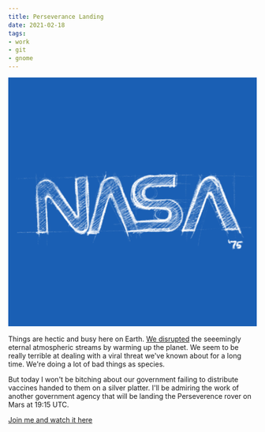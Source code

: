 ```yaml
---
title: Perseverance Landing
date: 2021-02-18
tags:
- work
- git
- gnome
---
```


![NASA Logo by Bruce Blackburn](nasa.png)

Things are hectic and busy here on Earth. [We disrupted](https://www.theguardian.com/science/2021/feb/17/arctic-heating-winter-storms-climate-change) the seeemingly eternal atmospheric streams by warming up the planet. We seem to be really terrible at dealing with a viral threat we've known about for a long time. We're doing a lot of bad things as species.

But today I won't be bitching about our government failing to distribute vaccines handed to them on a silver platter. I'll be admiring the work of another government agency that will be landing the Perseverence rover on Mars at 19:15 UTC.

[Join me and watch it here](https://www.youtube.com/watch?v=kPrbJ63qUc4&list=PLTiv_XWHnOZo89xfQyRUub76zNlQTLNrJ&index=1)